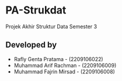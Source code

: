 
# PA-Strukdat
Projek Akhir Struktur Data Semester 3 


## Developed by
- Rafly Genta Pratama - (2209106022)
- Muhammad Arif Rachman - (2209106009)
- Muhammad Fajrin Mirsad - (2209106008)
